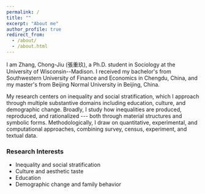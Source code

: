```yaml
---
permalink: /
title: ""
excerpt: "About me"
author_profile: true
redirect_from: 
  - /about/
  - /about.html
---
```


I am Zhang, Chong-Jiu (張重玖), a Ph.D. student in Sociology at the University of Wisconsin--Madison. I received my bachelor's from Southwestern University of Finance and Economics in Chengdu, China, and my master's from Beijing Normal University in Beijing, China. 

My research centers on inequality and social stratification, which I approach through multiple substantive domains including education, culture, and demographic change. Broadly, I study how inequalities are produced, reproduced, and rationalized --- both through material structures and symbolic forms. Methodologically, I draw on quantitative, experimental, and computational approaches, combining survey, census, experiment, and textual data.


### Research Interests
- Inequality and social stratification
- Culture and aesthetic taste
- Education
- Demographic change and family behavior
